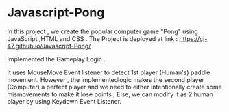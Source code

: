 # Javascript-Pong
In this project , we create the popular computer game "Pong" using JavaScript ,HTML and CSS .
The Project is deployed at link : 
https://cj-47.github.io/Javascript-Pong/

Implemented the Gameplay Logic .

It uses MouseMove Event listener to detect 1st player (Human's) paddle movement.
However , the implementedlogic makes the second player (Computer) a perfect player and 
we need to either intentionally create some mismovements to make it lose points ,
Else, we can modify it as 2 human player by using Keydown Event Listener.
